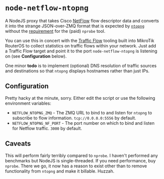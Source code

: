 # `node-netflow-ntopng`

A NodeJS proxy that takes Cisco [NetFlow](https://en.wikipedia.org/wiki/NetFlow) flow descriptor data and converts it into the strange JSON-over-ZMQ format that is expected by [`ntopng`](https://www.ntop.org/products/traffic-analysis/ntop/) without the [requirement](https://www.ntop.org/guides/ntopng/case_study/using_with_nprobe.html) for the (paid) `nprobe` tool.

You can use this in concert with the [Traffic Flow](https://help.mikrotik.com/docs/display/ROS/Traffic+flow) tooling built into MikroTik RouterOS to collect statistics on traffic flows within your network. Just add a Traffic Flow target and point it to the port `node-netflow-ntopng` is listening on (see **Configuration** below).

One minor **todo** is to implement (optional) DNS resolution of traffic sources and destinations so that `ntopng` displays hostnames rather than just IPs.

## Configuration

Pretty hacky at the minute, sorry. Either edit the script or use the following environment variables:

* `NETFLOW_NTOPNG_ZMQ` - The ZMQ URL to bind to and listen for `ntopng` to subscribe to flow information. `tcp://0.0.0.0:5556` by default.
* `NETFLOW_NTOPNG_NF_PORT` - The port number on which to bind and listen for Netflow traffic. `3000` by default.

## Caveats

This will perform fairly terribly compared to `nprobe`. I haven't performed any benchmarks but NodeJS is single-threaded. If you need performance, buy `nprobe`. There we go, it now has a reason to exist other than to remove functionality from `ntopng` and make it billable. Huzzah.
